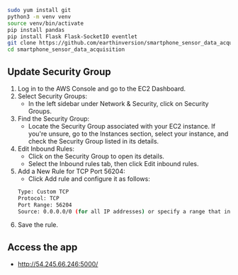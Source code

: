 ```bash
sudo yum install git
python3 -m venv venv
source venv/bin/activate
pip install pandas
pip install Flask Flask-SocketIO eventlet
git clone https://github.com/earthinversion/smartphone_sensor_data_acquisition.git
cd smartphone_sensor_data_acquisition

```


## Update Security Group
1. Log in to the AWS Console and go to the EC2 Dashboard.
1. Select Security Groups:
    - In the left sidebar under Network & Security, click on Security Groups.
1. Find the Security Group:
    - Locate the Security Group associated with your EC2 instance. If you're unsure, go to the Instances section, select your instance, and check the Security Group listed in its details.
1. Edit Inbound Rules:
    - Click on the Security Group to open its details.
    - Select the Inbound rules tab, then click Edit inbound rules.
1. Add a New Rule for TCP Port 56204:
    - Click Add rule and configure it as follows:
    ```bash
    Type: Custom TCP
    Protocol: TCP
    Port Range: 56204
    Source: 0.0.0.0/0 (for all IP addresses) or specify a range that includes your phone’s IP address if you want to restrict access.
    ```
1. Save the rule.


## Access the app
- http://54.245.66.246:5000/
